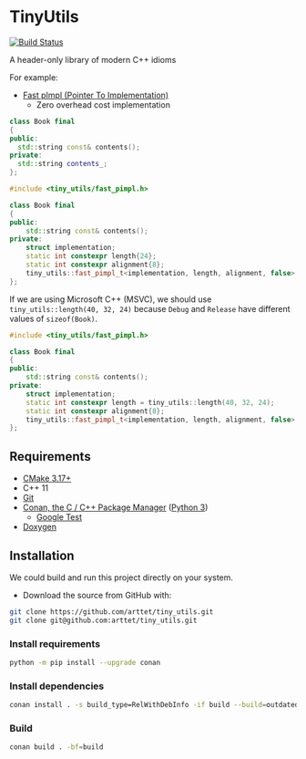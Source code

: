 # TinyUtils

[![Build Status](https://dev.azure.com/arttet/arttet/_apis/build/status/arttet.utils?branchName=master)](https://dev.azure.com/arttet/arttet/_build/latest?definitionId=2&branchName=master)

A header-only library of modern C++ idioms

For example:
  * [Fast pImpl (Pointer To Implementation)](https://en.wikibooks.org/wiki/C%2B%2B_Programming/Idioms#Pointer_To_Implementation_(pImpl))
    * Zero overhead cost implementation

```cpp
class Book final
{
public:
  std::string const& contents();
private:
  std::string contents_;
};
```

```cpp
#include <tiny_utils/fast_pimpl.h>

class Book final
{
public:
    std::string const& contents();
private:
    struct implementation;
    static int constexpr length{24};
    static int constexpr alignment{8};
    tiny_utils::fast_pimpl_t<implementation, length, alignment, false> impl_;
};
```

If we are using Microsoft C++ (MSVC), we should use `tiny_utils::length(40, 32, 24)` because `Debug` and `Release` have different values of `sizeof(Book)`.

```cpp
#include <tiny_utils/fast_pimpl.h>

class Book final
{
public:
    std::string const& contents();
private:
    struct implementation;
    static int constexpr length = tiny_utils::length(40, 32, 24);
    static int constexpr alignment{8};
    tiny_utils::fast_pimpl_t<implementation, length, alignment, false> impl_;
};
```

## Requirements

* [CMake 3.17+](shttps://cmake.org/download/)
* C++ 11
* [Git](https://git-scm.com/downloads)
* [Conan, the C / C++ Package Manager](https://conan.io/) ([Python 3](https://www.python.org/downloads/))
  * [Google Test](https://github.com/google/googletest)
* [Doxygen](https://www.doxygen.nl/index.html)

## Installation

We could build and run this project directly on your system.

* Download the source from GitHub with:

```sh
git clone https://github.com/arttet/tiny_utils.git
git clone git@github.com:arttet/tiny_utils.git
```

### Install requirements
```sh
python -m pip install --upgrade conan
```

### Install dependencies
```sh
conan install . -s build_type=RelWithDebInfo -if build --build=outdated
```

### Build
```sh
conan build . -bf=build
```
